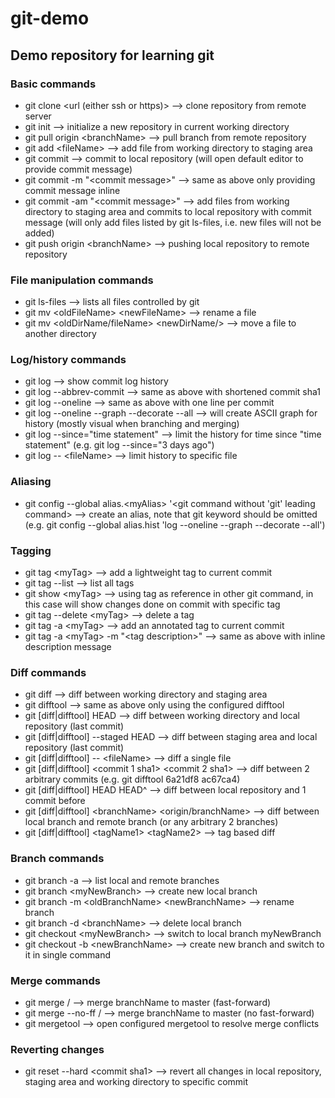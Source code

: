 # git-demo
## Demo repository for learning git
### Basic commands
* git clone <url (either ssh or https)> --> clone repository from remote server
* git init --> initialize a new repository in current working directory
* git pull origin \<branchName\> --> pull branch from remote repository
* git add \<fileName\> --> add file from working directory to staging area
* git commit --> commit to local repository (will open default editor to provide commit message)
* git commit -m "\<commit message\>" --> same as above only providing commit message inline
* git commit -am "\<commit message\>" --> add files from working directory to staging area and commits to local repository with commit message (will only add files listed by git ls-files, i.e. new files will not be added)
* git push origin \<branchName\> --> pushing local repository to remote repository

### File manipulation commands
* git ls-files --> lists all files controlled by git
* git mv \<oldFileName\> \<newFileName\> --> rename a file
* git mv \<oldDirName/fileName\> \<newDirName/\> --> move a file to another directory

### Log/history commands
* git log --> show commit log history
* git log --abbrev-commit --> same as above with shortened commit sha1
* git log --oneline --> same as above with one line per commit
* git log --oneline --graph --decorate --all --> will create ASCII graph for history (mostly visual when branching and merging)
* git log --since="time statement" --> limit the history for time since "time statement" (e.g. git log --since="3 days ago")
* git log -- \<fileName\> --> limit history to specific file

### Aliasing
* git config --global alias.\<myAlias\> '\<git command without 'git' leading command\> --> create an alias, note that git keyword should be omitted (e.g. git config --global alias.hist 'log --oneline --graph --decorate --all')

### Tagging
* git tag \<myTag\> --> add a lightweight tag to current commit
* git tag --list --> list all tags
* git show \<myTag\> --> using tag as reference in other git command, in this case will show changes done on commit with specific tag
* git tag --delete \<myTag\> --> delete a tag
* git tag -a \<myTag\> --> add an annotated tag to current commit
* git tag -a \<myTag\> -m "\<tag description\>" --> same as above with inline description message

### Diff commands
* git diff --> diff between working directory and staging area
* git difftool --> same as above only using the configured difftool
* git [diff|difftool] HEAD --> diff between working directory and local repository (last commit)
* git [diff|difftool] --staged HEAD --> diff between staging area and local repository (last commit)
* git [diff|difftool] -- \<fileName\> --> diff a single file
* git [diff|difftool] \<commit 1 sha1\> \<commit 2 sha1\> --> diff between 2 arbitrary commits (e.g. git difftool 6a21df8 ac67ca4)
* git [diff|difftool] HEAD HEAD^ --> diff between local repository and 1 commit before
* git [diff|difftool] \<branchName\> \<origin/branchName\> --> diff between local branch and remote branch (or any arbitrary 2 branches)
* git [diff|difftool] \<tagName1\> \<tagName2\> --> tag based diff 

### Branch commands
* git branch -a --> list local and remote branches
* git branch \<myNewBranch\> --> create new local branch
* git branch -m \<oldBranchName\> \<newBranchName\> --> rename branch
* git branch -d \<branchName\> --> delete local branch
* git checkout \<myNewBranch\> --> switch to local branch myNewBranch
* git checkout -b \<newBranchName\> --> create new branch and switch to it in single command

### Merge commands
* git merge /<branchName/> --> merge branchName to master (fast-forward)
* git merge --no-ff /<branchName/> --> merge branchName to master (no fast-forward)
* git mergetool --> open configured mergetool to resolve merge conflicts

### Reverting changes
* git reset --hard \<commit sha1\> --> revert all changes in local repository, staging area and working directory to specific commit
